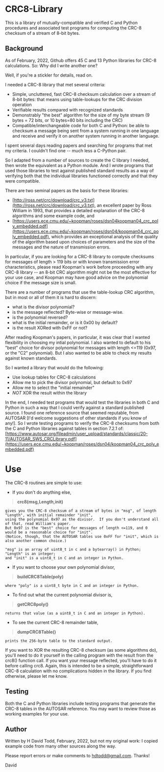 # CRC8-Library

This is a library of mutually-compatible and verified C and Python procedures and associated test programs for computing the CRC-8 checksum of a stream of 8-bit bytes.

## Background

As of February, 2022, Github offers 45 C and 13 Python libraries for CRC-8 calculations.  So: Why did I write another one?

Well, if you're a stickler for details, read on. 

I needed a CRC-8 library that met several criteria:

- Simple, uncluttered, fast CRC-8 checksum calculation over a stream of 8-bit bytes: that means using table-lookups for the CRC division operation
- Verifiable results compared with recognized standards
- Demonstrably "the best" algorithm for the size of my byte stream (9 bytes = 72 bits, or 10 bytes=80 bits including the CRC)
- Compatible/interchangeable code for both C and Python: be able to checksum a message being sent from a system running in one language and receive and verify it on another system running in another language.

I spent several days reading papers and searching for programs that met my criteria.  I couldn't find one -- much less a C-Python pair.

So I adapted from a number of sources to create the C library I needed, then  wrote the equivalent as a Python module.  And I wrote programs that used those libraries to test against published standard results as a way of verifying both that the individual libraries functioned correctly and that they were compatible.

There are two seminal papers as the basis for these libraries:

- [http://ross.net/crc/download/crc_v3.txt](http://ross.net/crc/download/crc_v3.txt), an excellent paper by Ross William in 1993, that provides a detailed explanation of the CRC-8 algorithms and some example code, and
- [https://users.ece.cmu.edu/~koopman/roses/dsn04koopman04_crc_poly_embedded.pdf](https://users.ece.cmu.edu/~koopman/roses/dsn04/koopman04_crc_poly_embedded.pdf), which provides an exceptional analysis of the quality of the algorithm based upon choices of parameters and the size of the messages and the nature of transmission errors.

In particular, if you are looking for a CRC-8 library to compute checksums for messages of length > 119 bits or with known transmission error characteristics, please read Koopman's work before proceeding with any CRC-8 library -- an 8-bit CRC algorithm might not be the most effective for your use case, and Koopman may have good advice on the polynomial choice if the message size is small.

There are a number of programs that use the table-lookup CRC algorithm, but in most or all of them it is hard to discern:

- what is the divisor polynomial?
- is the message reflected?  Byte-wise or message-wise.
- is the polynomial reversed?
- what is the initial remainder, or is it 0x00 by default?
- is the result XORed with 0xFF or not?

After reading Koopman's papers, in particular, it was clear that I wanted flexibility in choosing my intial polynomial.  I also wanted to default to his "best" choice for divisor polynomial for messages with length <=119 (0x97, or the "C2" polynomial).  But I also wanted to be able to check my results against known standards.

So I wanted a library that would do the following:

-  Use lookup tables for CRC-8 calculations
-  Allow me to pick the divisor polynomial, but default to 0x97 
-  Allow me to select the "initial remainder"
-  _NOT_ XOR the result within the library

In the end, I needed test programs that would test the libraries in both C and Python in such a way that I could verify against a standard published source.  I found one reference source that seemed reputable, from AUTOSAR [I'd welcome suggestions of other standards if you know of any!].   So I wrote testing programs to verify the CRC-8 checksums from both the C and Python libraries against tables in section 7.2.1 of:
[https://www.autosar.org/fileadmin/user_upload/standards/classic/20-11/AUTOSAR_SWS_CRCLibrary.pdf](https://users.ece.cmu.edu/~koopman/roses/dsn04/koopman04_crc_poly_embedded.pdf)

# Use

The CRC-8 routines are simple to use:

- If you don't do anything else, 
> 	**crc8(msg,Length,init)**
	
	gives you the CRC-8 checksum of a stream of bytes in "msg", of length "Length", with initial remainder "init", 
	using the polynomial 0x97 as the divisor.  If you don't understand all of that, read William's paper.  
	But 0x97 is the "best" choice for messages of length <=119, and 0 would be a reasonable choice for "init".  
	(Notice, though, that the AUTOSAR tables use 0xFF for "init", which is also another common choice.) 
	
	"msg" is an array of uint8_t in c and a bytearray() in Python; "Length" is an integer; 
	and "init" is a uint8_t in C and an integer in Python.
- If you want to choose your own polynomial divisor,
> **buildCRC8Table(poly)**

	where "poly" is a uint8_t byte in C and an integer in Python.
- To find out what the current polynomial divisor is,
> **getCRC8poly()**

	returns that value (as a uint8_t in C and an integer in Python).
- To see the current CRC-8 remainder table, 
> **dumpCRC8Table()**

	prints the 256-byte table to the standard output.
	
	
If you want to XOR the resulting CRC-8 checksum (as some algorithms do), you'll need to do it yourself in the calling program with the result from the crc8() function call.  If you want your message reflected, you'll have to do it before calling crc8.  Again, this is intended to be a simple, straightforward CRC-8 calculation with no complications hidden in the library.  If you find otherwise, please let me know.

## Testing

Both the C and Python libraries include testing programs that generate the CRC-8 tables in the AUTOSAR reference.  You may want to review those as working examples for your use.

## Author
Written by H David Todd, February, 2022, but not my original work: I copied example code from many other sources along the way.  

Please report errors or make comments to hdtodd@gmail.com.  Thanks!

David

